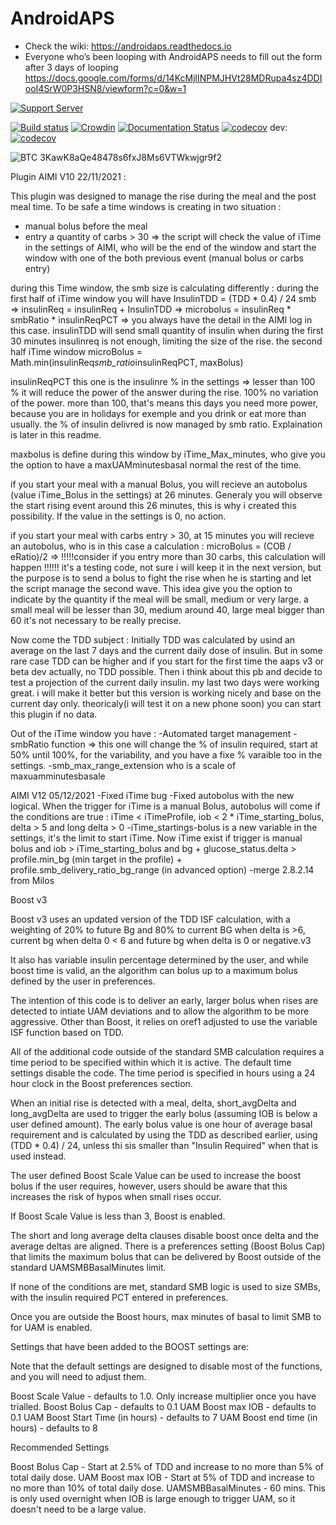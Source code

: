 # AndroidAPS

* Check the wiki: https://androidaps.readthedocs.io
*  Everyone who’s been looping with AndroidAPS needs to fill out the form after 3 days of looping  https://docs.google.com/forms/d/14KcMjlINPMJHVt28MDRupa4sz4DDIooI4SrW0P3HSN8/viewform?c=0&w=1

[![Support Server](https://img.shields.io/discord/629952586895851530.svg?label=Discord&logo=Discord&colorB=7289da&style=for-the-badge)](https://discord.gg/4fQUWHZ4Mw)

[![Build status](https://travis-ci.org/nightscout/AndroidAPS.svg?branch=master)](https://travis-ci.org/nightscout/AndroidAPS)
[![Crowdin](https://d322cqt584bo4o.cloudfront.net/androidaps/localized.svg)](https://translations.androidaps.org/project/androidaps)
[![Documentation Status](https://readthedocs.org/projects/androidaps/badge/?version=latest)](https://androidaps.readthedocs.io/en/latest/?badge=latest)
[![codecov](https://codecov.io/gh/MilosKozak/AndroidAPS/branch/master/graph/badge.svg)](https://codecov.io/gh/MilosKozak/AndroidAPS)
dev: [![codecov](https://codecov.io/gh/MilosKozak/AndroidAPS/branch/dev/graph/badge.svg)](https://codecov.io/gh/MilosKozak/AndroidAPS)


![BTC](https://bitit.io/assets/coins/icon-btc-1e5a37bc0eb730ac83130d7aa859052bd4b53ac3f86f99966627801f7b0410be.svg) 3KawK8aQe48478s6fxJ8Ms6VTWkwjgr9f2


Plugin AIMI V10 22/11/2021 :

This plugin was designed to manage the rise during the meal and the post meal time.
To be safe a time windows is creating in two situation :
- manual bolus before the meal
- entry a quantity of carbs > 30
=> the script will check the value of iTime in the settings of AIMI, who will be the end of the
window and start the window with one of the both previous event (manual bolus or carbs entry)

during this Time window, the smb size is calculating differently :
during the first half of iTime window you will have InsulinTDD = (TDD * 0.4) / 24
smb => insulinReq = insulinReq + InsulinTDD => microbolus = insulinReq * smbRatio * insulinReqPCT
 => you always have the detail in the AIMI log in this case. insulinTDD will send small quantity
 of insulin when during the first 30 minutes insulinreq is not enough, limiting the size of the
 rise.
the second half iTime window microBolus = Math.min(insulinReq*smb_ratio*insulinReqPCT, maxBolus)

insulinReqPCT this one is the insulinre % in the settings => lesser than 100 % it will reduce the
 power of the answer during the rise. 100% no variation of the power. more than 100, that's means
  this days you need more power, because you are in holidays for exemple and you drink or eat
  more than usually. the % of insulin delivred is now managed by smb ratio. Explaination is later
   in this readme.

maxbolus is define during this window by iTime_Max_minutes, who give you the option to have a
maxUAMminutesbasal normal the rest of the time.

if you start your meal with a manual Bolus, you will recieve an autobolus (value iTime_Bolus in
the settings) at 26 minutes. Generaly you will observe the start rising event around this 26
minutes, this is why i created this possibility. If the value in the settings is 0, no action.

if you start your meal with carbs entry > 30, at 15 minutes you will recieve an autobolus, who is
in this case a calculation : microBolus = (COB / eRatio)/2 => !!!!!consider if you entry more than
 30 carbs, this calculation will happen !!!!!! it's a testing code, not sure i will keep it in
 the next version, but the purpose is to send a bolus to fight the rise when he is starting and
 let the script manage the second wave. This idea give you the option to indicate by the
 quantity if the meal will be small, medium or very large. a small meal will be lesser than 30,
 medium around 40, large meal bigger than 60
 it's not necessary to be really precise.

 Now come the TDD subject :
 Initially TDD was calculated by usind an average on the last 7 days and the current daily dose
 of insulin. But in some rare case TDD can be higher and if you start for the first time the aaps
  v3 or beta dev actually, no TDD possible. Then i think about this pb and decide to test a
  projection of the current daily insulin. my last two days were working great. i will make it
  better but this version is working nicely and base on the current day only.
  theoricaly(i will test it on a new phone soon) you can start this plugin if no data.

 Out of the iTime window you have :
 -Automated target management
 -smbRatio function => this one will change the % of insulin required, start at 50% until 100%,
 for the variability, and you have a fixe % varaible too in the settings.
 -smb_max_range_extension who is  a scale of maxuamminutesbasale

AIMI V12 05/12/2021
-Fixed iTime bug
-Fixed autobolus with the new logical. When the trigger for iTime is a manual Bolus, autobolus 
will come if the conditions are true : iTime < iTimeProfile, iob < 2 * iTime_starting_bolus, 
delta > 5 and long delta > 0
-iTime_startings-bolus is a new variable in the settings, it's the limit to start iTime.
Now iTime exist if trigger is manual bolus and iob > iTime_starting_bolus and bg + glucose_status.delta > profile.min_bg (min target in the profile) + profile.smb_delivery_ratio_bg_range (in advanced option)
-merge 2.8.2.14 from Milos

Boost v3

Boost v3 uses an updated version of the TDD ISF calculation, with a weighting of 20% to future Bg
 and 80% to current BG when delta is >6, current bg when delta 0 < 6 and future bg when delta is
 0 or negative.v3

 It also has variable insulin percentage determined by the user, and while boost time is valid,
 an the algorithm can bolus up to a maximum bolus defined by the user in preferences.

The intention of this code is to deliver an early, larger bolus when rises are detected to
intiate UAM deviations and to allow the algorithm to be more aggressive. Other than Boost, it
relies on oref1 adjusted to use the variable ISF function based on TDD.

All of the additional code outside of the standard SMB calculation requires a time period to be
specified within which it is active. The default time settings disable the code. The time period
is specified in hours using a 24 hour clock in the Boost preferences section.

When an initial rise is detected with a meal, delta, short_avgDelta and long_avgDelta are used to
 trigger the early bolus (assuming IOB is below a user defined amount). The early bolus value is
 one hour of average basal requirement and is calculated by using the TDD as described earlier,
 using (TDD * 0.4) / 24, unless thi sis smaller than "Insulin Required" when that is used instead.

The user defined Boost Scale Value can be used to increase the boost bolus if the user requires, however, users should be aware that this increases the risk of hypos when small rises occur.

If Boost Scale Value is less than 3, Boost is enabled.

The short and long average delta clauses disable boost once delta and the average deltas are aligned. There is a preferences setting (Boost Bolus Cap) that limits the maximum bolus that can be delivered by Boost outside of the standard UAMSMBBasalMinutes limit.

If none of the conditions are met, standard SMB logic is used to size SMBs, with the insulin required PCT entered in preferences.

Once you are outside the Boost hours, max minutes of basal to limit SMB to for UAM is enabled.

Settings that have been added to the BOOST settings are:

Note that the default settings are designed to disable most of the functions, and you will need
to adjust them.

Boost Scale Value - defaults to 1.0. Only increase multiplier once you have trialled.
Boost Bolus Cap - defaults to 0.1
UAM Boost max IOB - defaults to 0.1
UAM Boost Start Time (in hours) - defaults to 7
UAM Boost end time (in hours) - defaults to 8

Recommended Settings

Boost Bolus Cap - Start at 2.5% of TDD and increase to no more than 5% of total daily dose.
UAM Boost max IOB - Start at 5% of TDD and increase to no more than 10% of total daily dose.
UAMSMBBasalMinutes - 60 mins. This is only used overnight when IOB is large enough to trigger UAM, so it doesn't need to be a large value.
